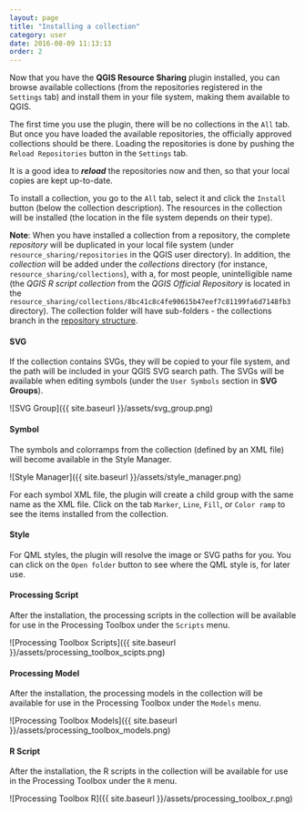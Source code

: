 ```yaml
---
layout: page
title: "Installing a collection"
category: user
date: 2016-08-09 11:13:13
order: 2
---
```

Now that you have the **QGIS Resource Sharing** plugin installed,
you can browse available collections (from the repositories
registered in the ```Settings``` tab) and install them in your
file system, making them available to QGIS.

The first time you use the plugin, there will be no collections
in the ``All`` tab.
But once you have loaded the available repositories, the
officially approved collections should be there.
Loading the repositories is done by pushing the
``Reload Repositories`` button in the ``Settings`` tab.

It is a good idea to ***reload*** the repositories now and then,
so that your local copies are kept up-to-date.

To install a collection, you go to the ``All`` tab, select it
and click the ```Install``` button (below the collection
description).
The resources in the collection will be installed (the location
in the file system depends on their type).

**Note**: When you have installed a collection from a repository,
the complete *repository* will be duplicated in your local file
system (under ``resource_sharing/repositories`` in the QGIS
user directory). In addition, the *collection* will be added under
the *collections* directory (for instance,
``resource_sharing/collections``), with a, for most people,
unintelligible name (the *QGIS R script collection* from the
*QGIS Official Repository* is located in the
``resource_sharing/collections/8bc41c8c4fe90615b47eef7c81199fa6d7148fb3``
directory).
The collection folder will have sub-folders - the collections
branch in the [repository structure](2016-07-22-repository-structure.md).

#### SVG
If the collection contains SVGs, they will be copied to your file
system, and the path will be included in your QGIS SVG search path.
The SVGs will be available when editing symbols (under the
``User Symbols`` section in **SVG Groups**).

![SVG Group]({{ site.baseurl }}/assets/svg_group.png)
  
#### Symbol
The symbols and colorramps from the collection (defined by an XML 
file) will become available in the Style Manager. 

![Style Manager]({{ site.baseurl }}/assets/style_manager.png)

For each symbol XML file, the plugin will create a child group with the same
name as the XML file.
Click on the tab ```Marker```, ```Line```, ```Fill```, or ```Color ramp```
to see the items installed from the collection.
 
#### Style
For QML styles, the plugin will resolve the image or SVG paths for you.
You can click on the ```Open folder``` button to see where the QML style
is, for later use.

#### Processing Script
After the installation, the processing scripts in the collection will be 
available for use in the Processing Toolbox under the ```Scripts``` menu.

![Processing Toolbox Scripts]({{ site.baseurl }}/assets/processing_toolbox_scipts.png)

#### Processing Model
After the installation, the processing models in the collection will be 
available for use in the Processing Toolbox under the ```Models``` menu.

![Processing Toolbox Models]({{ site.baseurl }}/assets/processing_toolbox_models.png)

#### R Script
After the installation, the R scripts in the collection will be available for use
in the Processing Toolbox under the ```R``` menu.

![Processing Toolbox R]({{ site.baseurl }}/assets/processing_toolbox_r.png)
